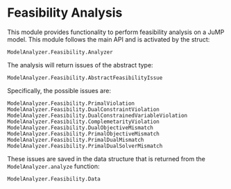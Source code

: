 
# Feasibility Analysis

This module provides functionality to perform feasibility analysis on a JuMP model.
This module follows the main API and is activated by the struct:

```@docs
ModelAnalyzer.Feasibility.Analyzer
```

The analysis will return issues of the abstract type:

```@docs
ModelAnalyzer.Feasibility.AbstractFeasibilityIssue
```
Specifically, the possible issues are:

```@docs
ModelAnalyzer.Feasibility.PrimalViolation
ModelAnalyzer.Feasibility.DualConstraintViolation
ModelAnalyzer.Feasibility.DualConstrainedVariableViolation
ModelAnalyzer.Feasibility.ComplemetarityViolation
ModelAnalyzer.Feasibility.DualObjectiveMismatch
ModelAnalyzer.Feasibility.PrimalObjectiveMismatch
ModelAnalyzer.Feasibility.PrimalDualMismatch
ModelAnalyzer.Feasibility.PrimalDualSolverMismatch
```

These issues are saved in the data structure that is returned from the
`ModelAnalyzer.analyze` function:

```@docs
ModelAnalyzer.Feasibility.Data
```